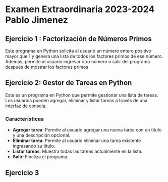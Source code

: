 # Examen Extraordinaria 2023-2024 Pablo Jimenez
## Ejercicio 1 : Factorización de Números Primos
Este programa en Python solicita al usuario un número entero positivo mayor que 1 y genera una lista de todos los factores primos de ese número. Además, permite al usuario ingresar otro número o salir del programa después de mostrar los factores primos

## Ejercicio 2: Gestor de Tareas en Python

Este es un programa en Python que permite gestionar una lista de tareas. Los usuarios pueden agregar, eliminar y listar tareas a través de una interfaz de consola.

### Características

- **Agregar tarea**: Permite al usuario agregar una nueva tarea con un título y una descripción opcional.
- **Eliminar tarea**: Permite al usuario eliminar una tarea existente ingresando su título.
- **Listar tareas**: Muestra todas las tareas actualmente en la lista.
- **Salir**: Finaliza el programa.

## Ejercicio 3


